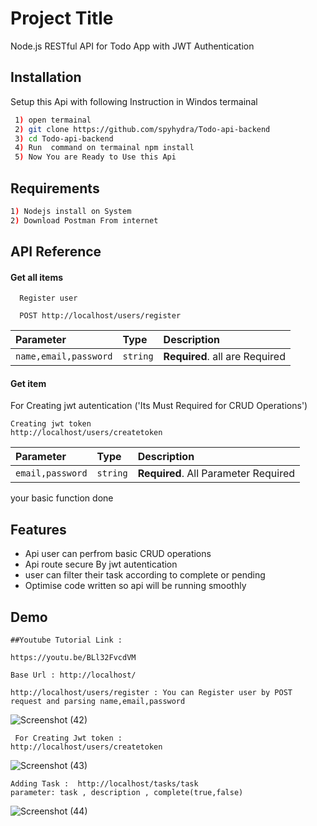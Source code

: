 
# Project Title

Node.js RESTful API for Todo App with JWT Authentication

## Installation

Setup this Api with following Instruction in Windos termainal

```bash
 1) open termainal 
 2) git clone https://github.com/spyhydra/Todo-api-backend
 3) cd Todo-api-backend
 4) Run  command on termainal npm install 
 5) Now You are Ready to Use this Api 
```
## Requirements
```bash
1) Nodejs install on System
2) Download Postman From internet
 ```

 

## API Reference

#### Get all items

```http
  Register user

  POST http://localhost/users/register
```

| Parameter | Type     | Description                |
| :-------- | :------- | :------------------------- |
| `name,email,password` | `string` | **Required**. all are Required |

#### Get item
For Creating jwt autentication ('Its Must Required for CRUD Operations')
```http
Creating jwt token
http://localhost/users/createtoken
```

| Parameter | Type     | Description                       |
| :-------- | :------- | :-------------------------------- |
| `email,password`      | `string` | **Required**. All Parameter Required |

your basic function done






## Features

- Api user can perfrom basic CRUD operations
- Api route secure By jwt autentication
- user can filter their task according to complete or pending 
- Optimise code written so api will be running smoothly 


## Demo
```
##Youtube Tutorial Link :

https://youtu.be/BLl32FvcdVM

```

```
Base Url : http://localhost/

http://localhost/users/register : You can Register user by POST request and parsing name,email,password
```

![Screenshot (42)](https://user-images.githubusercontent.com/49969478/233797260-c2fc66bf-f6b9-4f11-bda5-4520841c9adf.png)

```
 For Creating Jwt token :
http://localhost/users/createtoken

```

![Screenshot (43)](https://user-images.githubusercontent.com/49969478/233797506-3aa30772-d3e9-4525-9cc1-18b9afc0b8a0.png)

```
Adding Task :  http://localhost/tasks/task    
parameter: task , description , complete(true,false)

```

![Screenshot (44)](https://user-images.githubusercontent.com/49969478/233798026-5399314a-b976-4731-8760-536557cc06cb.png)








